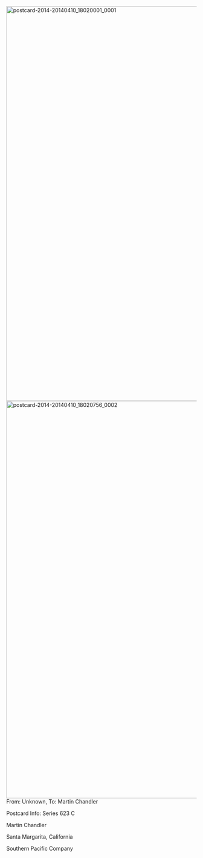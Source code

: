 <html><body><a href="http://107.170.91.122/wp-content/uploads/2014/04/postcard-2014-20140410_18020001_0001.jpg"><img class="alignnone size-full wp-image-99" src="http://107.170.91.122/wp-content/uploads/2014/04/postcard-2014-20140410_18020001_0001.jpg" alt="postcard-2014-20140410_18020001_0001" width="1528" height="1043"></a> <a href="http://107.170.91.122/wp-content/uploads/2014/04/postcard-2014-20140410_18020756_0002.jpg"><img class="alignnone size-full wp-image-100" src="http://107.170.91.122/wp-content/uploads/2014/04/postcard-2014-20140410_18020756_0002.jpg" alt="postcard-2014-20140410_18020756_0002" width="1558" height="1050"></a>From: Unknown, To: Martin Chandler

Postcard Info: Series 623 C



Martin Chandler

Santa Margarita, California



Southern Pacific Company



 </body></html>